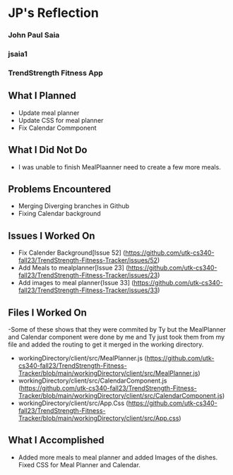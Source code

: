 # JP's Reflection
### John Paul Saia
### jsaia1
### TrendStrength Fitness App

## What I Planned

- Update meal planner
- Update CSS for meal planner
- Fix Calendar Commponent
  
## What I Did Not Do

- I was unable to finish MealPlaanner need to create a few more meals. 

## Problems Encountered

- Merging Diverging branches in Github
- Fixing Calendar background

## Issues I Worked On

- Fix Calender Background[Issue 52] (https://github.com/utk-cs340-fall23/TrendStrength-Fitness-Tracker/issues/52)
- Add Meals to mealplanner[Issue 23] (https://github.com/utk-cs340-fall23/TrendStrength-Fitness-Tracker/issues/23)
- Add images to meal planner{Issue 33] (https://github.com/utk-cs340-fall23/TrendStrength-Fitness-Tracker/issues/33)

## Files I Worked On
-Some of these shows that they were commited by Ty but the MealPlanner and Calendar component were done by me and Ty just took them from my file and added the routing to get it merged in the working directory. 
- workingDirectory/client/src/MealPlanner.js (https://github.com/utk-cs340-fall23/TrendStrength-Fitness-Tracker/blob/main/workingDirectory/client/src/MealPlanner.js) 
- workingDirectory/client/src/CalendarComponent.js (https://github.com/utk-cs340-fall23/TrendStrength-Fitness-Tracker/blob/main/workingDirectory/client/src/CalendarComponent.js)
- workingDirectory/client/src/App.Css (https://github.com/utk-cs340-fall23/TrendStrength-Fitness-Tracker/blob/main/workingDirectory/client/src/App.css)


## What I Accomplished
-   Added more meals to meal planner and added Images of the dishes. Fixed CSS for Meal Planner and Calendar.

